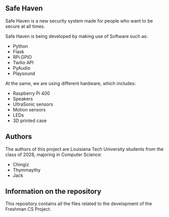 ## Safe Haven

Safe Haven is a new security system made for people who want to be secure at all times.

Safe Haven is being developed by making use of Software such as:
- Python
- Flask
- RPi.GPIO
- Twilio API
- PyAudio
- Playsound

At the same, we are using different hardware, which includes:

- Raspberry Pi 400
- Speakers
- UltraSonic sensors
- Motion sensors
- LEDs
- 3D printed case

## Authors

The authors of this project are Louisiana Tech University students from the class of 2028, majoring in Computer Science:
- Chingiz
- Thymmaythy
- Jack

## Information on the repository

This repository contains all the files related to the development of the Freshman CS Project.
